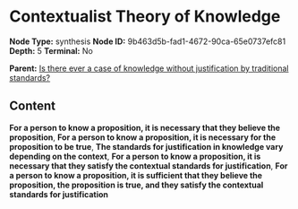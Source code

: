 # Contextualist Theory of Knowledge

**Node Type:** synthesis
**Node ID:** 9b463d5b-fad1-4672-90ca-65e0737efc81
**Depth:** 5
**Terminal:** No

**Parent:** [Is there ever a case of knowledge without justification by traditional standards?](is-there-ever-a-case-of-knowledge-without-justification-by-traditional-standards-antithesis-60f54887-c1c2-488f-b67c-48143d5ae5b0.md)

## Content

**For a person to know a proposition, it is necessary that they believe the proposition**, **For a person to know a proposition, it is necessary for the proposition to be true**, **The standards for justification in knowledge vary depending on the context**, **For a person to know a proposition, it is necessary that they satisfy the contextual standards for justification**, **For a person to know a proposition, it is sufficient that they believe the proposition, the proposition is true, and they satisfy the contextual standards for justification**
